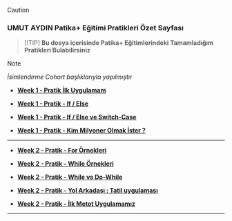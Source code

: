 
> [!CAUTION]
> ### UMUT AYDIN Patika+ Eğitimi Pratikleri Özet Sayfası



>  [!TIP]
**Bu dosya içerisinde Patika+ Eğitimlerindeki Tamamladığım Pratikleri Bulabilirsiniz**



> [!NOTE]
_İsimlendirme Cohort başlıklarıyla yapılmıştır_



+ **[Week 1 - Pratik İlk Uygulamam](https://github.com/aydinumu/PatikaTasks/blob/main/firstTask.cs)** 

+ **[Week 1 - Pratik - If / Else](https://github.com/aydinumu/PatikaTasks/blob/main/ifElse.cs)** 

+ **[Week 1 - Pratik - If / Else ve Switch-Case](https://github.com/aydinumu/PatikaTasks/blob/main/switchCase.cs)**

+ **[Week 1 - Pratik - Kim Milyoner Olmak İster ?](https://github.com/aydinumu/PatikaTasks/blob/main/milyoner.cs)**

 ----------------------------------------

+ **[Week 2 - Pratik - For Örnekleri ](https://github.com/aydinumu/PatikaTasks/blob/main/for.cs)** 

+ **[Week 2 - Pratik - While Örnekleri ](https://github.com/aydinumu/PatikaTasks/blob/main/while.cs)** 

+ **[Week 2 - Pratik - While vs Do-While](https://github.com/aydinumu/PatikaTasks/blob/main/whilevsdowhile.cs)** 

+ **[Week 2 - Pratik - Yol Arkadaşı : Tatil uygulaması](https://github.com/aydinumu/PatikaTasks/blob/main/yolArkadasi.cs)**

+ **[Week 2 - Pratik - İlk Metot Uygulamamız](xxxxx)**

 ----------------------------------------
